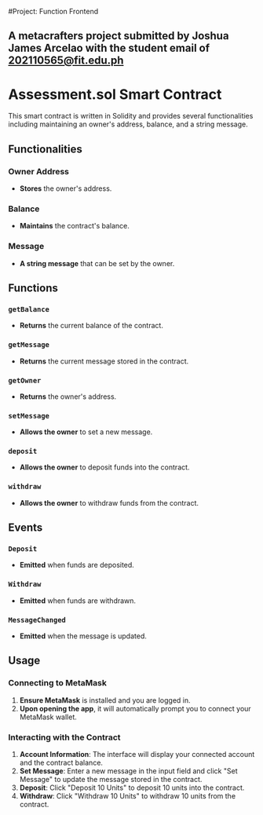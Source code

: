#Project: Function Frontend

## A metacrafters project submitted by Joshua James Arcelao with the student email of 202110565@fit.edu.ph


# Assessment.sol Smart Contract

This smart contract is written in Solidity and provides several functionalities including maintaining an owner's address, balance, and a string message.

## Functionalities

### Owner Address
- **Stores** the owner's address.

### Balance
- **Maintains** the contract's balance.

### Message
- **A string message** that can be set by the owner.

## Functions

### `getBalance`
- **Returns** the current balance of the contract.

### `getMessage`
- **Returns** the current message stored in the contract.

### `getOwner`
- **Returns** the owner's address.

### `setMessage`
- **Allows the owner** to set a new message.

### `deposit`
- **Allows the owner** to deposit funds into the contract.

### `withdraw`
- **Allows the owner** to withdraw funds from the contract.

## Events

### `Deposit`
- **Emitted** when funds are deposited.

### `Withdraw`
- **Emitted** when funds are withdrawn.

### `MessageChanged`
- **Emitted** when the message is updated.

## Usage

### Connecting to MetaMask
1. **Ensure MetaMask** is installed and you are logged in.
2. **Upon opening the app**, it will automatically prompt you to connect your MetaMask wallet.

### Interacting with the Contract
1. **Account Information**: The interface will display your connected account and the contract balance.
2. **Set Message**: Enter a new message in the input field and click "Set Message" to update the message stored in the contract.
3. **Deposit**: Click "Deposit 10 Units" to deposit 10 units into the contract.
4. **Withdraw**: Click "Withdraw 10 Units" to withdraw 10 units from the contract.
